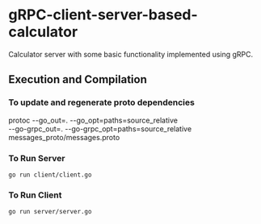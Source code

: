 # gRPC-client-server-based-calculator
Calculator server with some basic functionality implemented using gRPC.


## Execution and Compilation
### To update and regenerate proto dependencies
protoc --go_out=. --go_opt=paths=source_relative \
    --go-grpc_out=. --go-grpc_opt=paths=source_relative \
    messages_proto/messages.proto

### To Run Server
    go run client/client.go

### To Run Client
    go run server/server.go